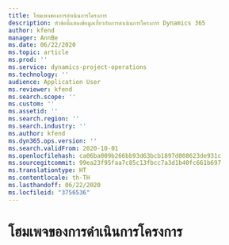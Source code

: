 ```yaml
---
title: โฮมเพจของการดำเนินการโครงการ
description: หัวข้อนี้แสดงข้อมูลเกี่ยวกับการดำเนินการโครงการ Dynamics 365
author: kfend
manager: AnnBe
ms.date: 06/22/2020
ms.topic: article
ms.prod: ''
ms.service: dynamics-project-operations
ms.technology: ''
audience: Application User
ms.reviewer: kfend
ms.search.scope: ''
ms.custom: ''
ms.assetid: ''
ms.search.region: ''
ms.search.industry: ''
ms.author: kfend
ms.dyn365.ops.version: ''
ms.search.validFrom: 2020-10-01
ms.openlocfilehash: ca06ba009b266bb93d63bcb1897d008623de931c
ms.sourcegitcommit: 99ea23f95faa7c85c13fbcc7a3d1b40fc661b697
ms.translationtype: HT
ms.contentlocale: th-TH
ms.lasthandoff: 06/22/2020
ms.locfileid: "3756536"
---
```

# <a name="project-operations-home-page"></a>โฮมเพจของการดำเนินการโครงการ
